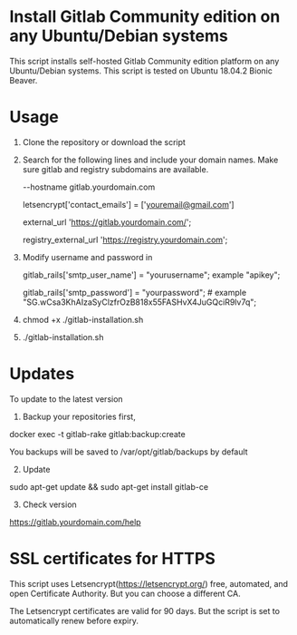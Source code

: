 # Install Gitlab Community edition on any Ubuntu/Debian systems

This script installs self-hosted Gitlab Community edition platform on any Ubuntu/Debian systems. This script is tested on Ubuntu 18.04.2 Bionic Beaver.

# Usage

1) Clone the repository or download the script

2) Search for the following lines and include your domain names. Make sure gitlab and registry subdomains are available.

   --hostname gitlab.yourdomain.com 
   
   letsencrypt['contact_emails'] = ['youremail@gmail.com'] 
   
   external_url 'https://gitlab.yourdomain.com/'; 
   
   registry_external_url 'https://registry.yourdomain.com'; 
   
3) Modify username and password in 

   gitlab_rails['smtp_user_name'] = \"yourusername\"; example \"apikey\";
   
   gitlab_rails['smtp_password'] = \"yourpassword\"; # example \"SG.wCsa3KhAIzaSyClzfrOzB818x55FASHvX4JuGQciR9lv7q\";
   
 4) chmod +x ./gitlab-installation.sh
 
 5) ./gitlab-installation.sh
 
 # Updates
 
 To update to the latest version
 
 1) Backup your repositories first,
 
 docker exec -t <container name> gitlab-rake gitlab:backup:create
 
 You backups will be saved to /var/opt/gitlab/backups by default
 
 2) Update
 
 sudo apt-get update && sudo apt-get install gitlab-ce
 
 3) Check version
 
 https://gitlab.yourdomain.com/help 
 
 # SSL certificates for HTTPS
 
 This script uses Letsencrypt(https://letsencrypt.org/) free, automated, and open Certificate Authority. But you can choose a different CA.
 
 The Letsencrypt certificates are valid for 90 days. But the script is set to automatically renew before expiry.
 
 
